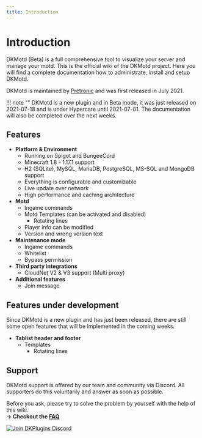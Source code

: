 ```yaml
---
title: Introduction
---
```


# Introduction

DKMotd (Beta) is a full comprehensive tool to visualize your server and manage your motd. This is the official wiki of the DKMotd project.
Here you will find a complete documentation how to administrate, install and setup DKMotd.

DKMotd is maintained by [Pretronic](https://pretronic.net/) and was first released in July 2021.

!!! note ""
    DKMotd is a new plugin and in Beta mode, it was just released on 2021-07-18 and is under Hypercare until 2021-07-01. The documentation will also be
    completed over the next weeks.

## Features
* **Platform & Environment**
    * Running on Spigot and BungeeCord
    * Minecraft 1.8 - 1.17.1 support
    * H2 (SQLite), MySQL, MariaDB, PostgreSQL, MS-SQL and MongoDB support
    * Everything is configurable and customizable
    * Live update over network
    * High performance and caching architecture
* **Motd**
    * Ingame commands
    * Motd Templates (can be activated and disabled)
        * Rotating lines
    * Player info can be modified
    * Version and wrong version text
* **Maintenance mode**
    * Ingame commands
    * Whitelist
    * Bypass permission
* **Third party integrations**
  * CloudNet V2 & V3 support (Multi proxy)
* **Additional features**
    * Join message

## Features under development
Since DKMotd is a new plugin and has just been released, there are still some open features that will be implemented in the coming weeks.

* **Tablist header and footer**
    * Templates
        * Rotating lines


## Support
DKMotd support is offered by our team and community via Discord. All supporters do this voluntarily and answer as soon as possible.

Before you ask, please try to solve the problem by yourself with the help of this wiki.
<br/> **-> Checkout the [FAQ](frequently-asked-questions.md)**

[![Join DKPlugins Discord](https://discordapp.com/api/guilds/513441444959223809/embed.png?style=banner2)](https://discord.gg/ZR7HtTw)
